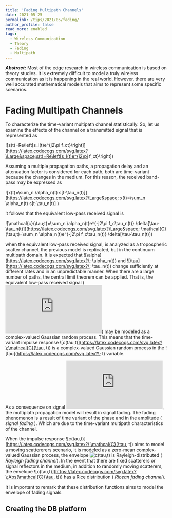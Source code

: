 ```yaml
---
title: 'Fading Multipath Channels'
date: 2021-05-25
permalink: /tips/2021/05/fading/
author_profile: false
read_more: enabled
tags:
  - Wireless Communication
  - Theory
  - Fading
  - Multipath
---
```


***Abstract:*** Most of the edge research in wireless communication is based on theory studies. It is extremely difficult to model a truly wireless communication as it is happening in the real world. However, there are very well accurated mathematical models that aims to represent some specific scenarios. 

Fading Multipath Channels
=======

To characterize the time-variant multipath channel statistically. So, let us examine the effects of the channel on a transmitted signal that is represented as


![s(t)=Re\left[s_l(t)e^{j2\pi f_ct}\right]](https://latex.codecogs.com/svg.latex?\Large&space;s(t)=Re\left[s_l(t)e^{j2\pi f_ct}\right]) 

Assuming a multiple propagation paths, a propagation delay and an attenuation factor is considered for each path, both are time-variant because the changes in the medium. For this reason, the received band-pass may be expressed as

![x(t)=\sum_n \alpha_n(t) s[t-\tau_n(t)]](https://latex.codecogs.com/svg.latex?\Large&space; x(t)=\sum_n \alpha_n(t) s[t-\tau_n(t)] )

it follows that the equivalent low-pass received signal is 

![\mathcal{c}(\tau;t)=\sum_n \alpha_n(t)e^{-j2\pi f_c\tau_n(t)} \delta[\tau-\tau_n(t)]](https://latex.codecogs.com/svg.latex?\Large&space; \mathcal{C}(\tau;t)=\sum_n \alpha_n(t)e^{-j2\pi f_c\tau_n(t)} \delta[\tau-\tau_n(t)])

when the equivalent low-pass received signal, is analyzed as a tropospheric scatter channel, the previous model is replicated, but in the continuum multipath domain. It is expected  that ![\alpha](https://latex.codecogs.com/svg.latex?\; \alpha_n(t)) and ![\tau](https://latex.codecogs.com/svg.latex?\; \tau_n(t)) change sufficiently at different rates and in an unpredictable manner. When there are a large number of paths, the central limit theorem can be applied. That is, the equivalent low-pass received signal (![r_l(t)](https://latex.codecogs.com/svg.latex?\;r_l(t))) may be modeled as a complex-valued Gaussian random process. This means that the time-variant impulse response ![c(tau,t)](https://latex.codecogs.com/svg.latex?\;\mathcal{C}(\tau, t)) is a complex-valued Gaussian random process in the ![tau](https://latex.codecogs.com/svg.latex?\; t) variable.

As a consequence on signal ![r_l(t)](https://latex.codecogs.com/svg.latex?\;r_l(t)), the multiplath propagation model will result in signal fading. The fading phenomenon is a result of time variant of the phase and in the amplitude (<em> signal fading </em>). Which are due to the time-variant multipath characteristics of the channel.

When the impulse response ![c(tau,t)](https://latex.codecogs.com/svg.latex?\;\mathcal{C}(\tau, t)) aims to model  a moving scattererers scenario, it is modeled as a zero-mean complex-valued Gaussian process, the envelope ![c(tau,t)](https://latex.codecogs.com/svg.latex?\;Abs(\mathcal{C}(\tau,t))) is Rayleigh-distributed (<em> Rayleigh fading channel</em>). In the event that there are fixed scatterers or signal reflectors in the medium, in addition to randomly moving scatterers, the envelope ![c(tau,t)](https://latex.codecogs.com/svg.latex?\;Abs(\mathcal{C}(\tau, t))) has a Rice distribution (<em> Ricean fading channel</em>).

It is important to remark that these distribution functions aims to model the envelope of fading signals.



Creating the DB platform 
-------
